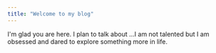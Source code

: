 ```yaml
---
title: "Welcome to my blog"
---
```


I'm glad you are here. I plan to talk about ...I am not talented but I am obsessed and dared to explore something more in life.
